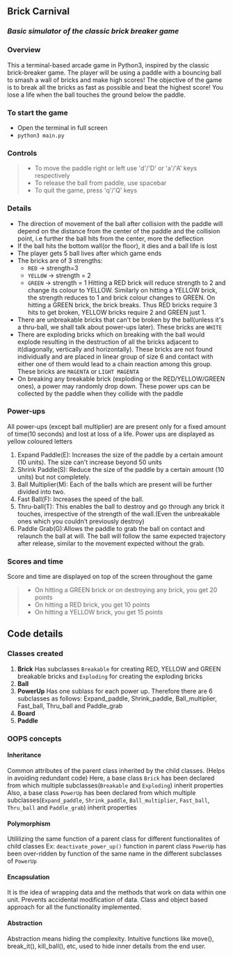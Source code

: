 ## Brick Carnival
### *Basic simulator of the classic brick breaker game*

### Overview
This a terminal-based arcade game in Python3, inspired by the classic brick-breaker game. The player will be using a paddle with a bouncing ball to smash a
wall of bricks and make high scores! The objective of the game is to break all the bricks as fast as possible and beat the highest score! You lose a life when the ball touches the ground below the paddle.

### To start the game
- Open the terminal in full screen
- `python3 main.py`

### Controls
> - To move the paddle right or left use 'd'/'D' or 'a'/'A' keys respectively
> - To release the ball from paddle, use spacebar
> - To quit the game, press 'q'/'Q' keys

### Details
- The direction of movement of the ball after collision with the paddle will depend on the distance from the center of the paddle and the collision point, i.e further the ball hits from the center, more the deflection 
- If the ball hits the  bottom wall(or the floor), it dies and a ball life is lost
- The player gets 5 ball lives after which game ends
- The bricks are of 3 strengths:
	* `RED` -> strength=3
	* `YELLOW` -> strength = 2
	* `GREEN` -> strength = 1
Hitting a RED brick will reduce strength to 2 and change its colour to YELLOW. Similarly on hitting a YELLOW brick, the strength reduces to 1 and brick colour changes to GREEN. On hitting a GREEN brick, the brick breaks. Thus RED bricks require 3 hits to get broken, YELLOW bricks require 2 and GREEN just 1. 
- There are unbreakable bricks that can't be broken by the ball(unless it's a thru-ball, we shall talk about power-ups later). These bricks are `WHITE`
- There are exploding bricks which on breaking with the ball would explode resulting in the destruction of all the bricks adjacent to it(diagonally, vertically and horizontally). These bricks are not found individually and are placed in linear group of size 6 and contact with either one of them would lead to a chain reaction among this group. These bricks are `MAGENTA` or `LIGHT MAGENTA`
- On breaking any breakable brick (exploding or the RED/YELLOW/GREEN ones), a power may randomly drop down. These power ups can be collected by the paddle when they collide with the paddle

### Power-ups
All power-ups (except ball multiplier) are are present only for a fixed amount of time(10 seconds) and lost at loss of a life. Power ups are displayed as yellow coloured letters
1. Expand Paddle(E): Increases the size of the paddle by a certain amount (10 units). The size can't increase beyond 50 units
2. Shrink Paddle(S): Reduce the size of the paddle by a certain amount (10 units) but not completely.
3. Ball Multiplier(M): Each of the balls which are present will be further divided into two.
4. Fast Ball(F): Increases the speed of the ball.
5. Thru-ball(T): This enables the ball to destroy and go through any brick it touches, irrespective of the strength of the wall.(Even the unbreakable ones which you couldn’t previously destroy)
6. Paddle Grab(G):Allows the paddle to grab the ball on contact and relaunch the ball at will. The ball will follow the same expected trajectory after release, similar to the movement expected without the grab.

### Scores and time
Score and time are displayed on top of the screen throughout the game
> - On hitting a GREEN brick or on destroying any brick, you get 20 points
> - On hitting a RED brick, you get 10 points
> - On hitting a YELLOW brick, you get 15 points

## Code details
### Classes created

1. **Brick**
Has subclasses `Breakable` for creating RED, YELLOW and GREEN breakable bricks and `Exploding` for creating the exploding bricks
2. **Ball**
3. **PowerUp**
Has one sublass for each power up. Therefore there are 6 subclasses as follows: Expand_paddle, Shrink_paddle, Ball_multiplier, Fast_ball, Thru_ball and Paddle_grab
4. **Board**
5. **Paddle**


### OOPS concepts

#### Inheritance
Common attributes of the parent class inherited by the child classes. (Helps in avoiding redundant code)
Here, a base class `Brick` has been declared from which multiple subclasses(`Breakable` and `Exploding`) inherit properties
Also, a base class `PowerUp` has been declared from which multiple subclasses(`Expand_paddle`, `Shrink_paddle`, `Ball_multiplier`, `Fast_ball`, `Thru_ball` and `Paddle_grab`) inherit properties

#### Polymorphism
Utililizing the same function of a parent class for different functionalites of child classes
Ex: `deactivate_power_up()` function in parent class `PowerUp` has been over-ridden by function of the same name in the different subclasses of `PowerUp`

#### Encapsulation
It is the idea of wrapping data and the methods that work on data within one unit. Prevents accidental modification of data. Class and object based approach for all the functionality implemented.

#### Abstraction
Abstraction means hiding the complexity. Intuitive functions like move(), break_it(), kill_ball(), etc, used to hide inner details from the end user.
